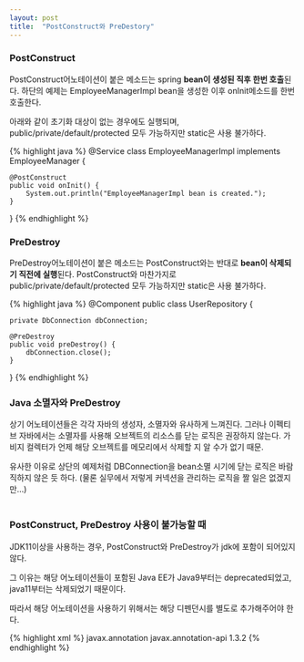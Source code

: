 ```yaml
---
layout: post
title:  "PostConstruct와 PreDestory"
---
```


### PostConstruct
PostConstruct어노테이션이 붙은 메소드는 spring **bean이 생성된 직후 한번 호출**된다. 
하단의 예제는 EmployeeManagerImpl bean을 생성한 이후 onInit메소드를 한번 호출한다.

아래와 같이 초기화 대상이 없는 경우에도 실행되며, 
public/private/default/protected 모두 가능하지만 static은 사용 불가하다.


{% highlight java %}
@Service
class EmployeeManagerImpl implements EmployeeManager {

    @PostConstruct
    public void onInit() {
        System.out.println("EmployeeManagerImpl bean is created.");
    }
}
{% endhighlight %}
<br/>

### PreDestroy
PreDestroy어노테이션이 붙은 메소드는 PostConstruct와는 반대로 **bean이 삭제되기 직전에 실행**된다.
PostConstruct와 마찬가지로 public/private/default/protected 모두 가능하지만 static은 사용 불가하다.

{% highlight java %}
@Component
public class UserRepository {

    private DbConnection dbConnection;

    @PreDestroy
    public void preDestroy() {
        dbConnection.close();
    }
}
{% endhighlight %}
<br/>

### Java 소멸자와 PreDestroy
상기 어노테이션들은 각각 자바의 생성자, 소멸자와 유사하게 느껴진다.
그러나 이펙티브 자바에서는 소멸자를 사용해 오브젝트의 리소스를 닫는 로직은 권장하지 않는다.
가비지 컬렉터가 언제 해당 오브젝트를 메모리에서 삭제할 지 알 수가 없기 때문.

유사한 이유로 상단의 예제처럼 DBConnection을 bean소멸 시기에 닫는 로직은 바람직하지 않은 듯 하다.
(물론 실무에서 저렇게 커넥션을 관리하는 로직을 짤 일은 없겠지만...)
<br/><br/>

### PostConstruct, PreDestroy 사용이 불가능할 때
JDK11이상을 사용하는 경우, PostConstruct와 PreDestroy가 jdk에 포함이 되어있지 않다.

그 이유는 해당 어노테이션들이 포함된 Java EE가 Java9부터는 deprecated되었고, java11부터는 삭제되었기 때문이다.

따라서 해당 어노테이션을 사용하기 위해서는 해당 디펜던시를 별도로 추가해주어야 한다.

{% highlight xml %}
<dependency>
    <groupId>javax.annotation</groupId>
    <artifactId>javax.annotation-api</artifactId>
    <version>1.3.2</version>
</dependency>
{% endhighlight %}